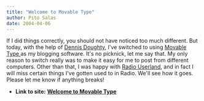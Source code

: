 ```yaml
---
title: "Welcome to Movable Type"
author: Pito Salas
date: 2004-04-06
---
```


If I did things correctly, you should not have noticed too much different. But
today, with the help of [Dennis Doughty](<http://www.doughty.org/>), I've
switched to using [Movable Type ](<http://www.movabletype.org/>)as my blogging
software. It's no picknick, let me say that. My only reason to switch really
was to make it easy for me to post from different computers. Other than that,
I was happy with [Radio Userland](<http://radio.userland.com/>), and in fact I
will miss certain things I've gotten used to in Radio. We'll see how it goes.
Please let me know if anything breaks!


* **Link to site:** **[Welcome to Movable Type](None)**
